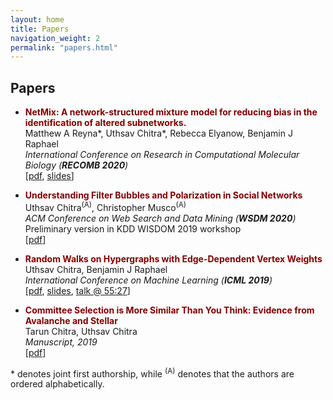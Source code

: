 ```yaml
---
layout: home
title: Papers
navigation_weight: 2
permalink: "papers.html"
---
```


## Papers

* **<span style="color:maroon">NetMix: A network-structured mixture model for reducing bias in the identification of altered subnetworks.</span>**    
Matthew A Reyna\*, Uthsav Chitra\*, Rebecca Elyanow, Benjamin J Raphael   
_International Conference on Research in Computational Molecular Biology (**RECOMB 2020**)_    
[[pdf](https://www.biorxiv.org/content/10.1101/2020.01.18.911438v1), [slides](https://drive.google.com/file/d/1uwMWwjO-cvdmpHtQNkIAc9EUqBQ5pelp/view)]    

* **<span style="color:maroon">Understanding Filter Bubbles and Polarization in Social Networks</span>**    
Uthsav Chitra<sup>(A)</sup>, Christopher Musco<sup>(A)</sup>    
_ACM Conference on Web Search and Data Mining (**WSDM 2020**)_    
Preliminary version in KDD WISDOM 2019 workshop   
[[pdf](https://arxiv.org/abs/1906.08772)]

* **<span style="color:maroon">Random Walks on Hypergraphs with Edge-Dependent Vertex Weights</span>**      
Uthsav Chitra, Benjamin J Raphael  
_International Conference on Machine Learning (**ICML 2019**)_    
[[pdf](https://arxiv.org/abs/1905.08287), [slides](https://icml.cc/media/Slides/icml/2019/101(13-11-00)-13-12-15-5196-random_walks_on.pdf), [talk @ 55:27](https://slideslive.com/38917909/optimization-and-graphical-models)]

* **<span style="color:maroon">Committee Selection is More Similar Than You Think: Evidence from Avalanche and Stellar</span>**  
Tarun Chitra, Uthsav Chitra  
_Manuscript, 2019_  
[[pdf](https://arxiv.org/abs/1904.09839)]

\* denotes joint first authorship, while <sup>(A)</sup> denotes that the authors are ordered alphabetically.